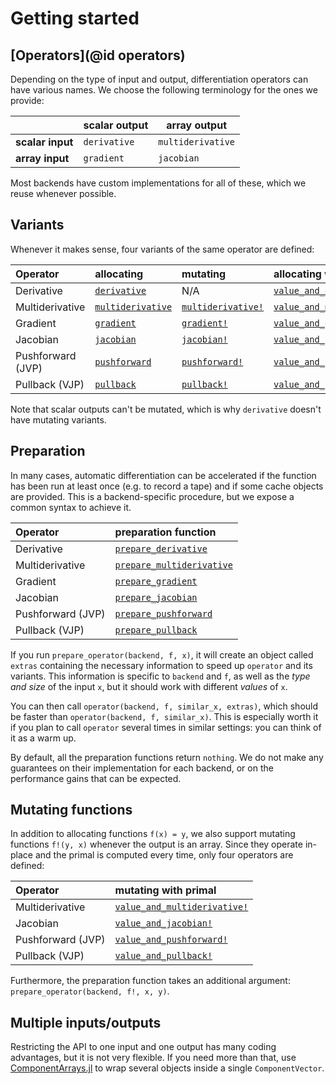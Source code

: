 # Getting started

## [Operators](@id operators)

Depending on the type of input and output, differentiation operators can have various names.
We choose the following terminology for the ones we provide:

|                  | **scalar output** | **array output**  |
| ---------------- | ----------------- | ----------------- |
| **scalar input** | `derivative`      | `multiderivative` |
| **array input**  | `gradient`        | `jacobian`        |

Most backends have custom implementations for all of these, which we reuse whenever possible.

## Variants

Whenever it makes sense, four variants of the same operator are defined:

| **Operator**      | **allocating**            | **mutating**               | **allocating with primal**          | **mutating with primal**             |
| :---------------- | :------------------------ | :------------------------- | :---------------------------------- | :----------------------------------- |
| Derivative        | [`derivative`](@ref)      | N/A                        | [`value_and_derivative`](@ref)      | N/A                                  |
| Multiderivative   | [`multiderivative`](@ref) | [`multiderivative!`](@ref) | [`value_and_multiderivative`](@ref) | [`value_and_multiderivative!`](@ref) |
| Gradient          | [`gradient`](@ref)        | [`gradient!`](@ref)        | [`value_and_gradient`](@ref)        | [`value_and_gradient!`](@ref)        |
| Jacobian          | [`jacobian`](@ref)        | [`jacobian!`](@ref)        | [`value_and_jacobian`](@ref)        | [`value_and_jacobian!`](@ref)        |
| Pushforward (JVP) | [`pushforward`](@ref)     | [`pushforward!`](@ref)     | [`value_and_pushforward`](@ref)     | [`value_and_pushforward!`](@ref)     |
| Pullback (VJP)    | [`pullback`](@ref)        | [`pullback!`](@ref)        | [`value_and_pullback`](@ref)        | [`value_and_pullback!`](@ref)        |

Note that scalar outputs can't be mutated, which is why `derivative` doesn't have mutating variants.

## Preparation

In many cases, automatic differentiation can be accelerated if the function has been run at least once (e.g. to record a tape) and if some cache objects are provided.
This is a backend-specific procedure, but we expose a common syntax to achieve it.

| **Operator**      | **preparation function**          |
| :---------------- | :-------------------------------- |
| Derivative        | [`prepare_derivative`](@ref)      |
| Multiderivative   | [`prepare_multiderivative`](@ref) |
| Gradient          | [`prepare_gradient`](@ref)        |
| Jacobian          | [`prepare_jacobian`](@ref)        |
| Pushforward (JVP) | [`prepare_pushforward`](@ref)     |
| Pullback (VJP)    | [`prepare_pullback`](@ref)        |

If you run `prepare_operator(backend, f, x)`, it will create an object called `extras` containing the necessary information to speed up `operator` and its variants.
This information is specific to `backend` and `f`, as well as the _type and size_ of the input `x`, but it should work with different _values_ of `x`.

You can then call `operator(backend, f, similar_x, extras)`, which should be faster than `operator(backend, f, similar_x)`.
This is especially worth it if you plan to call `operator` several times in similar settings: you can think of it as a warm up.

By default, all the preparation functions return `nothing`.
We do not make any guarantees on their implementation for each backend, or on the performance gains that can be expected.

## Mutating functions

In addition to allocating functions `f(x) = y`, we also support mutating functions `f!(y, x)` whenever the output is an array.
Since they operate in-place and the primal is computed every time, only four operators are defined:

| **Operator**      | **mutating with primal**             |
| :---------------- | :----------------------------------- |
| Multiderivative   | [`value_and_multiderivative!`](@ref) |
| Jacobian          | [`value_and_jacobian!`](@ref)        |
| Pushforward (JVP) | [`value_and_pushforward!`](@ref)     |
| Pullback (VJP)    | [`value_and_pullback!`](@ref)        |

Furthermore, the preparation function takes an additional argument: `prepare_operator(backend, f!, x, y)`.

## Multiple inputs/outputs

Restricting the API to one input and one output has many coding advantages, but it is not very flexible.
If you need more than that, use [ComponentArrays.jl](https://github.com/jonniedie/ComponentArrays.jl) to wrap several objects inside a single `ComponentVector`.
